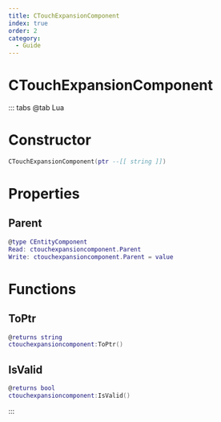 ```yaml
---
title: CTouchExpansionComponent
index: true
order: 2
category:
  - Guide
---
```


# CTouchExpansionComponent

::: tabs
@tab Lua
# Constructor
```lua
CTouchExpansionComponent(ptr --[[ string ]])
```
# Properties
## Parent 
```lua
@type CEntityComponent
Read: ctouchexpansioncomponent.Parent
Write: ctouchexpansioncomponent.Parent = value
```
# Functions
## ToPtr
```lua
@returns string
ctouchexpansioncomponent:ToPtr()
```
## IsValid
```lua
@returns bool
ctouchexpansioncomponent:IsValid()
```

:::
